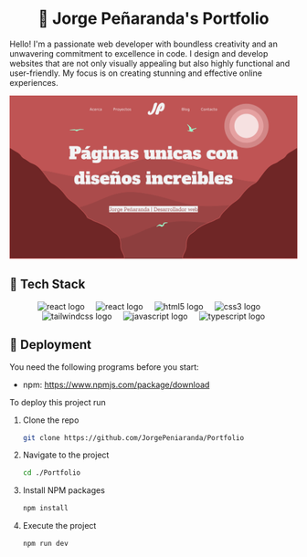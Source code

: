 <h1 align="center">
   👋 Jorge Peñaranda's Portfolio
</h1>

Hello! I'm a passionate web developer with boundless creativity and an unwavering commitment to excellence in code. I design and develop websites that are not only visually appealing but also highly functional and user-friendly. My focus is on creating stunning and effective online experiences.

![App Screenshot](https://github.com/JorgePeniaranda/Portfolio/blob/main/screenshot.png)

## 🧰 Tech Stack

<div align="center">
  <img src="https://astro.build/favicon.svg" height="40" alt="react logo"  />
  <img width="12" />
  <img src="https://cdn.jsdelivr.net/gh/devicons/devicon/icons/react/react-original.svg" height="40" alt="react logo"  />
  <img width="12" />
  <img src="https://cdn.jsdelivr.net/gh/devicons/devicon/icons/html5/html5-original.svg" height="40" alt="html5 logo"  />
  <img width="12" />
  <img src="https://cdn.jsdelivr.net/gh/devicons/devicon/icons/css3/css3-original.svg" height="40" alt="css3 logo"  />
  <img width="12" />
  <img src="https://tailwindcss.com/favicons/favicon-32x32.png?v=3" height="40" alt="tailwindcss logo"  />
  <img width="12" />
  <img src="https://cdn.jsdelivr.net/gh/devicons/devicon/icons/javascript/javascript-original.svg" height="40" alt="javascript logo"  />
  <img width="12" />
  <img src="https://cdn.jsdelivr.net/gh/devicons/devicon/icons/typescript/typescript-original.svg" height="40" alt="typescript logo"  />
</div>

## 🚀 Deployment

You need the following programs before you start:

- npm: https://www.npmjs.com/package/download

To deploy this project run

1. Clone the repo
   ```sh
   git clone https://github.com/JorgePeniaranda/Portfolio
   ```
2. Navigate to the project
   ```sh
   cd ./Portfolio
   ```
3. Install NPM packages
   ```sh
   npm install
   ```
4. Execute the project
   ```sh
   npm run dev
   ```
